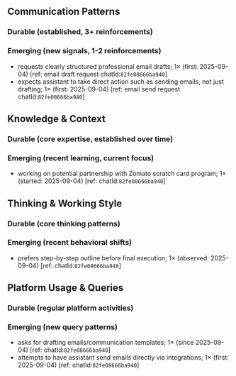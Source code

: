 ## Communication Patterns
### Durable (established, 3+ reinforcements)

### Emerging (new signals, 1-2 reinforcements)
- requests clearly structured professional email drafts; 1× (first: 2025-09-04) [ref: email draft request chatId:`82fe08666ba940`]
- expects assistant to take direct action such as sending emails, not just drafting; 1× (first: 2025-09-04) [ref: email send request chatId:`82fe08666ba940`]

## Knowledge & Context
### Durable (core expertise, established over time)

### Emerging (recent learning, current focus)
- working on potential partnership with Zomato scratch card program; 1× (started: 2025-09-04) [ref: chatId:`82fe08666ba940`]

## Thinking & Working Style
### Durable (core thinking patterns)

### Emerging (recent behavioral shifts)
- prefers step-by-step outline before final execution; 1× (observed: 2025-09-04) [ref: chatId:`82fe08666ba940`]

## Platform Usage & Queries
### Durable (regular platform activities)

### Emerging (new query patterns)
- asks for drafting emails/communication templates; 1× (since 2025-09-04) [ref: chatId:`82fe08666ba940`]
- attempts to have assistant send emails directly via integrations; 1× (first: 2025-09-04) [ref: chatId:`82fe08666ba940`]